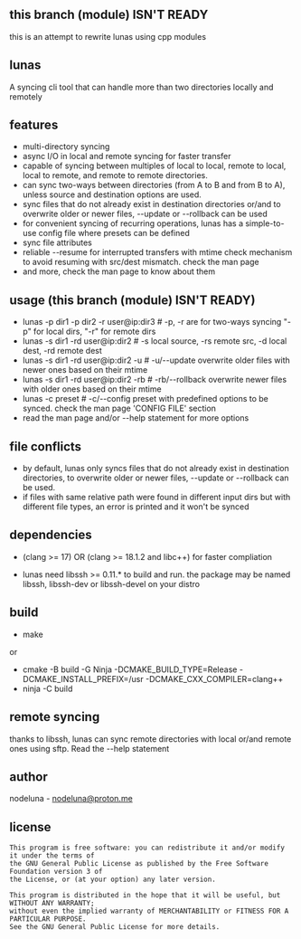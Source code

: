 ## this branch (module) ISN'T READY

this is an attempt to rewrite lunas using cpp modules

## lunas

A syncing cli tool that can handle more than two directories locally and remotely

## features

* multi-directory syncing
* async I/O in local and remote syncing for faster transfer
* capable of syncing between multiples of local to local, remote to local, local to remote, and remote to remote directories.
* can sync two-ways between directories (from A to B and from B to A), unless source and destination options are used.
* sync files that do not already exist in destination directories or/and to overwrite older or newer files, --update or --rollback can be used
* for convenient syncing of recurring operations, lunas has a simple-to-use config file where presets can be defined
* sync file attributes
* reliable --resume for interrupted transfers with mtime check mechanism to avoid resuming with src/dest mismatch. check the man page
* and more, check the man page to know about them

## usage (this branch (module) ISN'T READY)

* lunas -p dir1 -p dir2 -r user@ip:dir3     # -p, -r are for two-ways syncing "-p" for local dirs, "-r" for remote dirs
* lunas -s dir1 -rd user@ip:dir2            # -s local source, -rs remote src, -d local dest, -rd remote dest
* lunas -s dir1 -rd user@ip:dir2 -u         # -u/--update overwrite older files with newer ones based on their mtime
* lunas -s dir1 -rd user@ip:dir2 -rb        # -rb/--rollback overwrite newer files with older ones based on their mtime
* lunas -c preset                           # -c/--config preset with predefined options to be synced. check the man page 'CONFIG FILE' section
* read the man page and/or --help statement for more options

## file conflicts

* by default, lunas only syncs files that do not already exist in destination directories, to overwrite older or newer files, --update or --rollback can be used.
* if files with same relative path were found in different input dirs but with different file types, an error is printed and it won't be synced

## dependencies

* (clang >= 17) OR (clang >= 18.1.2 and libc++) for faster compliation

* lunas need libssh >= 0.11.* to build and run. the package may be named libssh, libssh-dev or libssh-devel on your distro

## build

* make

or

* cmake -B build -G Ninja -DCMAKE_BUILD_TYPE=Release -DCMAKE_INSTALL_PREFIX=/usr -DCMAKE_CXX_COMPILER=clang++
* ninja -C build

## remote syncing

thanks to libssh, lunas can sync remote directories with local or/and remote ones using sftp. Read the --help statement

## author

nodeluna - nodeluna@proton.me

## license
    This program is free software: you can redistribute it and/or modify it under the terms of
    the GNU General Public License as published by the Free Software Foundation version 3 of
    the License, or (at your option) any later version.

    This program is distributed in the hope that it will be useful, but WITHOUT ANY WARRANTY;
    without even the implied warranty of MERCHANTABILITY or FITNESS FOR A PARTICULAR PURPOSE.
    See the GNU General Public License for more details.

